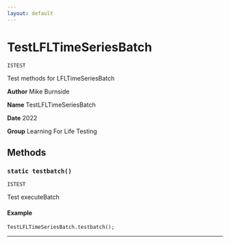 ```yaml
---
layout: default
---
```

# TestLFLTimeSeriesBatch

`ISTEST`

Test methods for LFLTimeSeriesBatch


**Author** Mike Burnside


**Name** TestLFLTimeSeriesBatch


**Date** 2022


**Group** Learning For Life Testing

## Methods
### `static testbatch()`

`ISTEST`

Test executeBatch

#### Example
```apex
TestLFLTimeSeriesBatch.testbatch();
```


---
